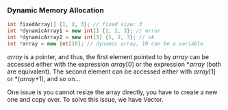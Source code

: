 
### Dynamic Memory Allocation
```C++
int fixedArray[] {1, 2, 3}; // fixed size: 3
int *dynamicArray1 = new int[] {1, 2, 3}; // error
int *dynamicArray2 = new int[3] {1, 2, 3}; // ok
int *array = new int[10]; // dynamic array, 10 can be a variable
```
*array* is a pointer, and thus, the first element pointed to by *array* can be accessed either with the expression *array*[0] or the expression **array* (both are equivalent). The second element can be accessed either with *array*[1] or *(*array*+1), and so on...

One issue is you cannot resize the array directly, you have to create a new one and copy over.
To solve this issue, we have Vector.

###

